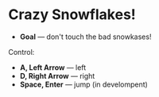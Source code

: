 # Crazy Snowflakes!

- **Goal** — don't touch the bad snowkases!

Control:
- **A, Left Arrow** — left
- **D, Right Arrow** — right
- **Space, Enter** — jump (in develompent)
